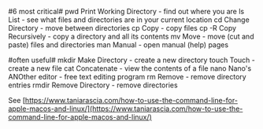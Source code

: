 #6 most critical# 
pwd     Print Working Directory - find out where you are
ls      List - see what files and directories are in your current location
cd      Change Directory - move between directories
cp      Copy - copy files
cp -R   Copy Recursively - copy a directory and all its contents
mv      Move - move (cut and paste) files and directories
man 	Manual - open manual (help) pages

#often useful# 
mkdir   Make Directory - create a new directory
touch   Touch - create a new file
cat     Concatenate - view the contents of a file
nano    Nano's ANOther editor - free text editing program
rm      Remove - remove directory entries
rmdir   Remove Directory - remove directories

See [https://www.taniarascia.com/how-to-use-the-command-line-for-apple-macos-and-linux/](https://www.taniarascia.com/how-to-use-the-command-line-for-apple-macos-and-linux/)
